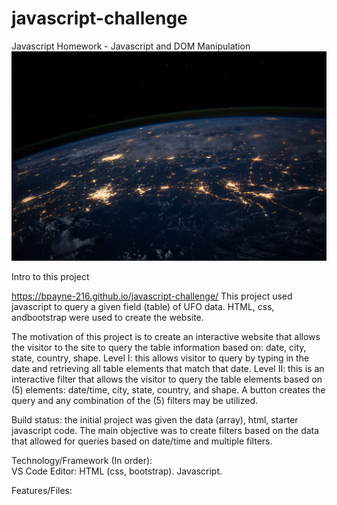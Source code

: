 # javascript-challenge
Javascript Homework - Javascript and DOM Manipulation
![image of HW](https://github.com/BPayne-216/javascript-challenge/blob/master/docs/static/images/nasa.jpg)


Intro to this project

https://bpayne-216.github.io/javascript-challenge/
This project used javascript to query a given field (table) of UFO data.  HTML, css, andbootstrap were used to create the website.

The motivation of this project is to create an interactive website that allows the visitor to the site to query the table information based on: date, city, state, country, shape.
Level I: this allows visitor to query by typing in the date and retrieving all table elements that match that date.
Level II: this is an interactive filter that allows the visitor to query the table elements based on (5) elements: date/time, city, state, country, and shape.  A button creates the query and any combination of the (5) filters may be utilized.

Build status: the initial project was given the data (array), html, starter javascript code.  The main objective was to create filters based on the data that allowed for queries based on date/time and multiple filters.

Technology/Framework (In order):  
VS Code Editor: HTML (css, bootstrap).  Javascript.

Features/Files:

